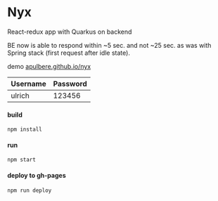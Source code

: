 # Nyx
React-redux app with Quarkus on backend

BE now is able to respond within ~5 sec. and not ~25 sec. as was with Spring stack (first request after idle state).

demo [apulbere.github.io/nyx](https://apulbere.github.io/nyx)

| Username  | Password |
|---|---|
| ulrich | 123456 |


#### build
```npm install```

#### run
```npm start```

#### deploy to gh-pages
```npm run deploy``` 